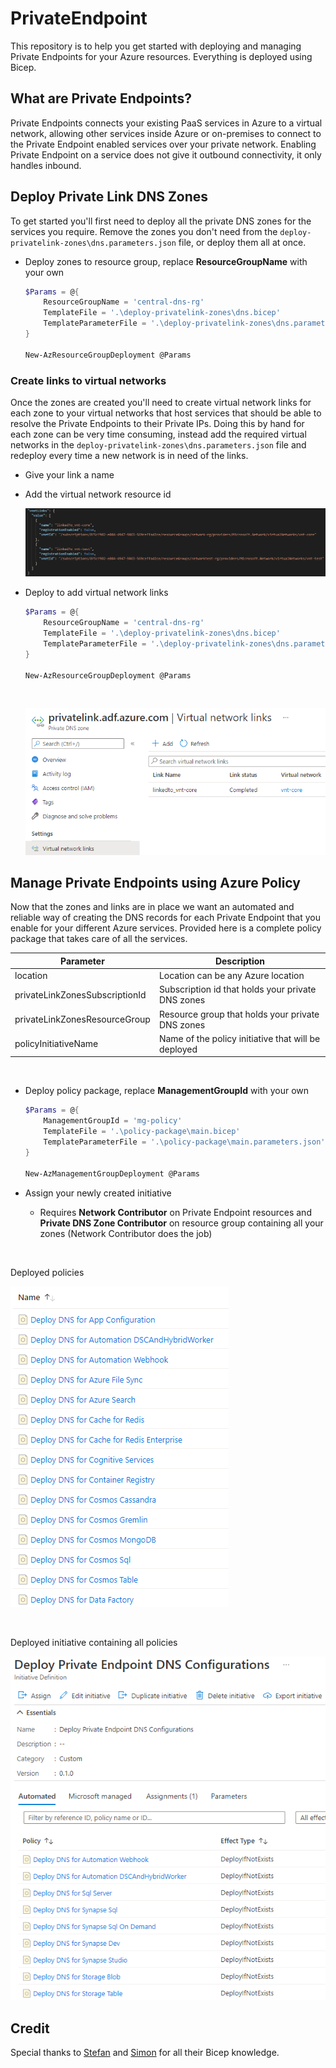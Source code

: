# PrivateEndpoint

This repository is to help you get started with deploying and managing Private Endpoints for your Azure resources. Everything is deployed using Bicep.

## What are Private Endpoints?

Private Endpoints connects your existing PaaS services in Azure to a virtual network, allowing other services inside Azure or on-premises to connect to the Private Endpoint enabled services over your private network. Enabling Private Endpoint on a service does not give it outbound connectivity, it only handles inbound.

## Deploy Private Link DNS Zones

To get started you'll first need to deploy all the private DNS zones for the services you require. Remove the zones you don't need from the `deploy-privatelink-zones\dns.parameters.json` file, or deploy them all at once.

- Deploy zones to resource group, replace **ResourceGroupName** with your own

  ```PowerShell
  $Params = @{
      ResourceGroupName = 'central-dns-rg'
      TemplateFile = '.\deploy-privatelink-zones\dns.bicep'
      TemplateParameterFile = '.\deploy-privatelink-zones\dns.parameters.json'
  }

  New-AzResourceGroupDeployment @Params
  ```

### Create links to virtual networks

Once the zones are created you'll need to create virtual network links for each zone to your virtual networks that host services that should be able to resolve the Private Endpoints to their Private IPs. Doing this by hand for each zone can be very time consuming, instead add the required virtual networks in the `deploy-privatelink-zones\dns.parameters.json` file and redeploy every time a new network is in need of the links.

- Give your link a name
- Add the virtual network resource id

  ![DnsVnetLink](./media/dnslink.png)

- Deploy to add virtual network links

  ```PowerShell
  $Params = @{
      ResourceGroupName = 'central-dns-rg'
      TemplateFile = '.\deploy-privatelink-zones\dns.bicep'
      TemplateParameterFile = '.\deploy-privatelink-zones\dns.parameters.json'
  }

  New-AzResourceGroupDeployment @Params
  ```
  
  <br/>
  
  ![DnsVnetLink2](./media/dnslink2.png)

## Manage Private Endpoints using Azure Policy

Now that the zones and links are in place we want an automated and reliable way of creating the DNS records for each Private Endpoint that you enable for your different Azure services. Provided here is a complete policy package that takes care of all the services.

| Parameter | Description |
| --- | --- |
| location | Location can be any Azure location |
| privateLinkZonesSubscriptionId | Subscription id that holds your private DNS zones |
| privateLinkZonesResourceGroup | Resource group that holds your private DNS zones |
| policyInitiativeName | Name of the policy initiative that will be deployed |

<br/>

- Deploy policy package, replace **ManagementGroupId** with your own

  ```PowerShell
  $Params = @{
      ManagementGroupId = 'mg-policy'
      TemplateFile = '.\policy-package\main.bicep'
      TemplateParameterFile = '.\policy-package\main.parameters.json'
  }

  New-AzManagementGroupDeployment @Params
  ```

- Assign your newly created initiative
  - Requires **Network Contributor** on Private Endpoint resources and **Private DNS Zone Contributor** on resource group containing all your zones (Network Contributor does the job)

<br/>

Deployed policies

![PolicyPackage](./media/policy.png)

<br/>

Deployed initiative containing all policies

![PolicyPackage2](./media/initiative.png)

## Credit

Special thanks to [Stefan](https://github.com/StefanIvemo) and [Simon](https://github.com/SimonWahlin) for all their Bicep knowledge.
